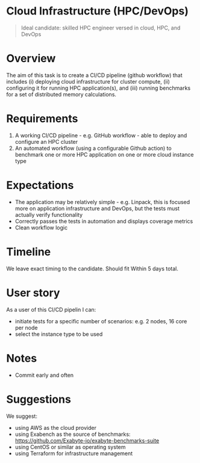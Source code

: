 # Cloud Infrastructure (HPC/DevOps)

> Ideal candidate: skilled HPC engineer versed in cloud, HPC, and DevOps

# Overview

The aim of this task is to create a CI/CD pipeline (github workflow) that includes (i) deploying cloud infrastructure for cluster compute, (ii) configuring it for running HPC application(s), and (iii) running benchmarks for a set of distributed memory calculations.

# Requirements

1. A working CI/CD pipeline - e.g. GitHub workflow - able to deploy and configure an HPC cluster
2. An automated workflow (using a configurable Github action) to benchmark one or more HPC application on one or more cloud instance type

# Expectations

- The application may be relatively simple - e.g. Linpack, this is focused more on application infrastructure and DevOps, but the tests must actually verify functionality
- Correctly passes the tests in automation and displays coverage metrics
- Clean workflow logic

# Timeline

We leave exact timing to the candidate. Should fit Within 5 days total.

# User story

As a user of this CI/CD pipelin I can:

- initiate tests for a specific number of scenarios: e.g. 2 nodes, 16 core per node
- select the instance type to be used 

# Notes

- Commit early and often

# Suggestions

We suggest:

- using AWS as the cloud provider
- using Exabench as the source of benchmarks: https://github.com/Exabyte-io/exabyte-benchmarks-suite
- using CentOS or similar as operating system
- using Terraform for infrastructure management
